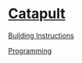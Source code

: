 # [Catapult](http://nxtprograms.com/catapult)

[Building Instructions](http://nxtprograms.com/catapult/steps.html)

[Programming](http://nxtprograms.com/catapult/steps.html#Program)
